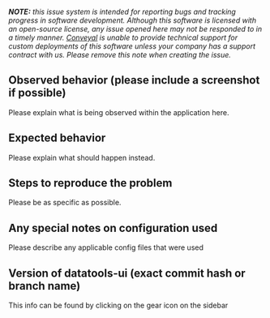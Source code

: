 _**NOTE:** this issue system is intended for reporting bugs and tracking progress in software development. Although this software is licensed with an open-source license, any issue opened here may not be responded to in a timely manner. [Conveyal](https://www.conveyal.com) is unable to provide technical support for custom deployments of this software unless your company has a support contract with us. Please remove this note when creating the issue._

## Observed behavior (please include a screenshot if possible)

Please explain what is being observed within the application here.

## Expected behavior

Please explain what should happen instead.

## Steps to reproduce the problem

Please be as specific as possible.

## Any special notes on configuration used

Please describe any applicable config files that were used

## Version of datatools-ui (exact commit hash or branch name)

This info can be found by clicking on the gear icon on the sidebar
